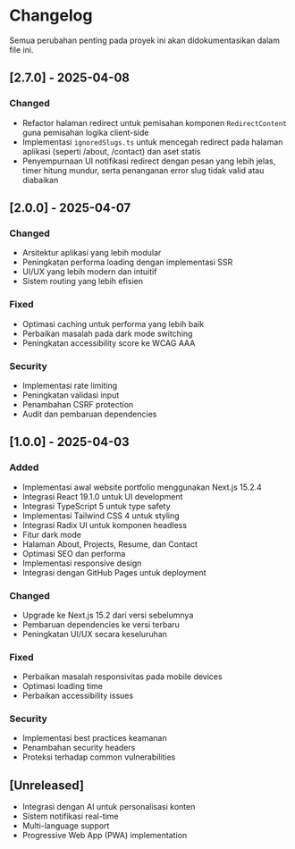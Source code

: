 # Changelog

Semua perubahan penting pada proyek ini akan didokumentasikan dalam file ini.

## [2.7.0] - 2025-04-08

### Changed
- Refactor halaman redirect untuk pemisahan komponen `RedirectContent` guna pemisahan logika client-side
- Implementasi `ignoredSlugs.ts` untuk mencegah redirect pada halaman aplikasi (seperti /about, /contact) dan aset statis
- Penyempurnaan UI notifikasi redirect dengan pesan yang lebih jelas, timer hitung mundur, serta penanganan error slug tidak valid atau diabaikan

## [2.0.0] - 2025-04-07

### Changed
- Arsitektur aplikasi yang lebih modular
- Peningkatan performa loading dengan implementasi SSR
- UI/UX yang lebih modern dan intuitif
- Sistem routing yang lebih efisien

### Fixed
- Optimasi caching untuk performa yang lebih baik
- Perbaikan masalah pada dark mode switching
- Peningkatan accessibility score ke WCAG AAA

### Security
- Implementasi rate limiting
- Peningkatan validasi input
- Penambahan CSRF protection
- Audit dan pembaruan dependencies

## [1.0.0] - 2025-04-03

### Added
- Implementasi awal website portfolio menggunakan Next.js 15.2.4
- Integrasi React 19.1.0 untuk UI development
- Integrasi TypeScript 5 untuk type safety
- Implementasi Tailwind CSS 4 untuk styling
- Integrasi Radix UI untuk komponen headless
- Fitur dark mode
- Halaman About, Projects, Resume, dan Contact
- Optimasi SEO dan performa
- Implementasi responsive design
- Integrasi dengan GitHub Pages untuk deployment

### Changed
- Upgrade ke Next.js 15.2 dari versi sebelumnya
- Pembaruan dependencies ke versi terbaru
- Peningkatan UI/UX secara keseluruhan

### Fixed
- Perbaikan masalah responsivitas pada mobile devices
- Optimasi loading time
- Perbaikan accessibility issues

### Security
- Implementasi best practices keamanan
- Penambahan security headers
- Proteksi terhadap common vulnerabilities

## [Unreleased]
- Integrasi dengan AI untuk personalisasi konten
- Sistem notifikasi real-time
- Multi-language support
- Progressive Web App (PWA) implementation
